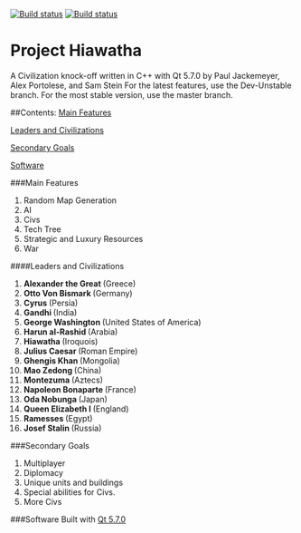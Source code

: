 [![Build status](https://ci.appveyor.com/api/projects/status/rtbp4acd1gwb92ht/branch/master?svg=true&passingText=Master%20-%20OK&failingText=Master%20-%20Failed)](https://ci.appveyor.com/project/Alex-BusNet/projecthiawatha/branch/master)
[![Build status](https://ci.appveyor.com/api/projects/status/rtbp4acd1gwb92ht/branch/master?svg=true&passingText=Dev-Unstable%20-%20OK&failingText=Dev-Unstable%20-%20Failed)](https://ci.appveyor.com/project/Alex-BusNet/projecthiawatha/branch/Dev-Unstable)

# Project Hiawatha
A Civilization knock-off written in C++ with Qt 5.7.0 by Paul Jackemeyer, Alex Portolese, and Sam Stein
For the latest features, use the Dev-Unstable branch. For the most stable version, use the master branch.

##Contents:
[Main Features](#main-features)

[Leaders and Civilizations](#leaders-and-civilizations)

[Secondary Goals](#secondary-goals)

[Software](#software)

###Main Features

1. Random Map Generation
2. AI
3. Civs
4. Tech Tree
5. Strategic and Luxury Resources
6. War

####Leaders and Civilizations

1. <b> Alexander the Great </b>(Greece)
2. <b> Otto Von Bismark </b>(Germany)
3. <b> Cyrus </b>(Persia)
4. <b> Gandhi </b>(India)
5. <b> George Washington </b>(United States of America)
6. <b> Harun al-Rashid </b>(Arabia)
7. <b> Hiawatha </b>(Iroquois)
8. <b> Julius Caesar </b>(Roman Empire)
9. <b> Ghengis Khan </b>(Mongolia)
10. <b> Mao Zedong </b>(China)
11. <b> Montezuma </b>(Aztecs)
12. <b> Napoleon Bonaparte </b>(France)
13. <b> Oda Nobunga </b>(Japan)
14. <b> Queen Elizabeth I </b>(England)
15. <b> Ramesses </b>(Egypt)
16. <b> Josef Stalin </b>(Russia)

###Secondary Goals

1. Multiplayer
2. Diplomacy
3. Unique units and buildings
4. Special abilities for Civs.
5. More Civs

###Software
Built with [Qt 5.7.0](https://www.qt.io/download-open-source/)
